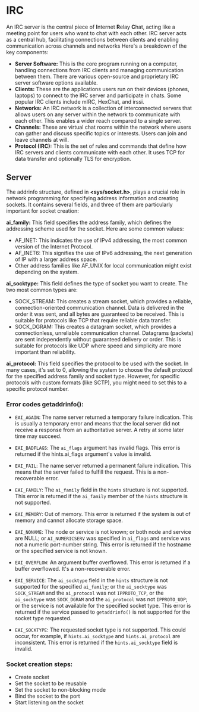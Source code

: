 # IRC
An IRC server is the central piece of **I**nternet **R**elay **C**hat, acting like a meeting point for users who want to chat with each other. IRC server acts as a central hub, facilitating connections between clients and enabling communication across channels 
and networks Here's a breakdown of the key components:
- **Server Software:** This is the core program running on a computer, handling connections from IRC clients and managing communication between them. There are various open-source and proprietary IRC server software options available.
- **Clients:** These are the applications users run on their devices (phones, laptops) to connect to the IRC server and participate in chats. Some popular IRC clients include mIRC, HexChat, and irssi.
- **Networks:** An IRC network is a collection of interconnected servers that allows users on any server within the network to communicate with each other. This enables a wider reach compared to a single server.
- **Channels:** These are virtual chat rooms within the network where users can gather and discuss specific topics or interests. Users can join and leave channels at will.
- **Protocol (IRC):** This is the set of rules and commands that define how IRC servers and clients communicate with each other. It uses TCP for data transfer and optionally TLS for encryption.

## Server
The addrinfo structure, defined in **<sys/socket.h>**, plays a crucial role in network programming for specifying address information and creating sockets. It contains several fields, and three of them are particularly important for socket creation:

**ai_family:**  This field specifies the address family, which defines the addressing scheme used for the socket. Here are some common values:
  - AF_INET: This indicates the use of IPv4 addressing, the most common version of the Internet Protocol.
  - AF_INET6: This signifies the use of IPv6 addressing, the next generation of IP with a larger address space.
  - Other address families like AF_UNIX for local communication might exist depending on the system.

**ai_socktype:** This field defines the type of socket you want to create. The two most common types are:
  - SOCK_STREAM: This creates a stream socket, which provides a reliable, connection-oriented communication channel. Data is delivered in the order it was sent, and all bytes are guaranteed to be received. This is suitable for protocols like TCP that require reliable data transfer.
  - SOCK_DGRAM: This creates a datagram socket, which provides a connectionless, unreliable communication channel. Datagrams (packets) are sent independently without guaranteed delivery or order. This is suitable for protocols like UDP where speed and simplicity are more important than reliability.

**ai_protocol:** This field specifies the protocol to be used with the socket. In many cases, it's set to 0, allowing the system to choose the default protocol for the specified address family and socket type. However, for specific protocols with custom formats (like SCTP), you might need to set this to a specific protocol number.

### Error codes getaddrinfo():

- `EAI_AGAIN`: The name server returned a temporary failure indication. This is usually a temporary error and means that the local server did not receive a response from an authoritative server. A retry at some later time may succeed.

- `EAI_BADFLAGS`: The `ai_flags` argument has invalid flags. This error is returned if the hints.ai_flags argument's value is invalid. 

- `EAI_FAIL`: The name server returned a permanent failure indication. This means that the server failed to fulfill the request. This is a non-recoverable error.

- `EAI_FAMILY`: The `ai_family` field in the `hints` structure is not supported. This error is returned if the `ai_family` member of the `hints` structure is not supported.

- `EAI_MEMORY`: Out of memory. This error is returned if the system is out of memory and cannot allocate storage space.

- `EAI_NONAME`: The node or service is not known; or both node and service are NULL; or `AI_NUMERICSERV` was specified in `ai_flags` and service was not a numeric port-number string. This error is returned if the hostname or the specified service is not known.

- `EAI_OVERFLOW`: An argument buffer overflowed. This error is returned if a buffer overflowed. It's a non-recoverable error.

- `EAI_SERVICE`: The `ai_socktype` field in the `hints` structure is not supported for the specified `ai_family`; or the `ai_socktype` was `SOCK_STREAM` and the `ai_protocol` was not `IPPROTO_TCP`, or the `ai_socktype` was `SOCK_DGRAM` and the `ai_protocol` was not `IPPROTO_UDP`; or the service is not available for the specified socket type. This error is returned if the service passed to `getaddrinfo()` is not supported for the socket type requested.

- `EAI_SOCKTYPE`: The requested socket type is not supported. This could occur, for example, if `hints.ai_socktype` and `hints.ai_protocol` are inconsistent. This error is returned if the `hints.ai_socktype` field is invalid.

### Socket creation steps:
- Create socket
- Set the socket to be reusable
- Set the socket to non-blocking mode
- Bind the socket to the port
- Start listening on the socket 


